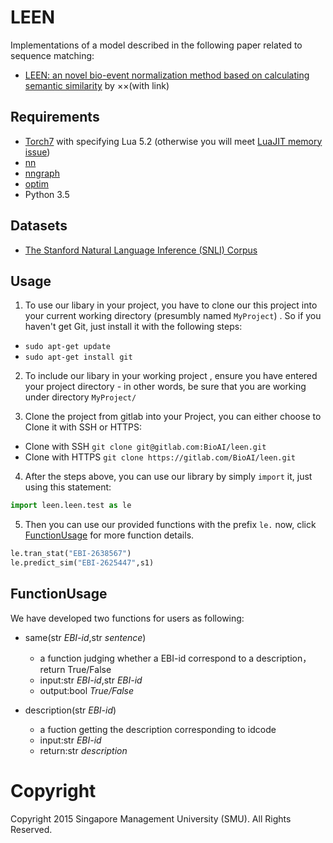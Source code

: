 # LEEN
Implementations of a model described in the following paper related to sequence matching:

- [LEEN: an novel bio-event normalization method based on calculating semantic similarity](https://arxiv.org/abs/1512.08849) by ××(with link)

## Requirements
- [Torch7](https://github.com/torch/torch7) with specifying Lua 5.2 (otherwise you will meet [LuaJIT memory issue](https://github.com/OpenNMT/OpenNMT/issues/26))
- [nn](https://github.com/torch/nn)
- [nngraph](https://github.com/torch/nngraph)
- [optim](https://github.com/torch/optim)
- Python 3.5

## Datasets
- [The Stanford Natural Language Inference (SNLI) Corpus](http://nlp.stanford.edu/projects/snli/)

## Usage

1. To use our libary in your project, you have to clone our this project into your current working directory (presumbly named `MyProject`) . So if you haven't get Git, just install it with the following steps:
  * ```sudo apt-get update```
  * ```sudo apt-get install git```

2. To include our libary in your working project , ensure you have entered your project directory - in other words, be sure that you are working under directory `MyProject/` 

3. Clone the project from gitlab into your Project, you can either choose to Clone it with SSH or HTTPS:

* Clone with SSH
 ```git clone git@gitlab.com:BioAI/leen.git```
* Clone with HTTPS
 ```git clone https://gitlab.com/BioAI/leen.git```

4. After the steps above, you can use our library by simply `import` it, just using this statement:
```python
import leen.leen.test as le
```

5. Then you can use our provided functions with the prefix `le.` now, click [FunctionUsage](#FunctionUsage) for more function details.
```python
le.tran_stat("EBI-2638567")
le.predict_sim("EBI-2625447",s1)
```

## FunctionUsage
We have developed two functions for users as following:
* same(str *EBI-id*,str *sentence*)
	* a function judging whether a EBI-id correspond to a description，return True/False 
    * input:str *EBI-id*,str *EBI-id*
	* output:bool *True/False*

* description(str *EBI-id*)
	* a fuction getting the description corresponding to idcode
	* input:str *EBI-id*
	* return:str *description*

# Copyright
Copyright 2015 Singapore Management University (SMU). All Rights Reserved.
